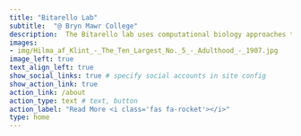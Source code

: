 ```yaml
---
title: "Bitarello Lab"
subtitle:  "@ Bryn Mawr College"
description:  The Bitarello lab uses computational biology approaches to answer questions, test hypotheses, and explore topics on population genetics and evolutionary biology with a primary focus on humans and closely related species. 
images:
- img/Hilma_af_Klint_-_The_Ten_Largest_No._5_-_Adulthood_-_1907.jpg
image_left: true
text_align_left: true
show_social_links: true # specify social accounts in site config
show_action_link: true
action_link: /about
action_type: text # text, button
action_label: "Read More <i class='fas fa-rocket'></i>"
type: home
---
```

